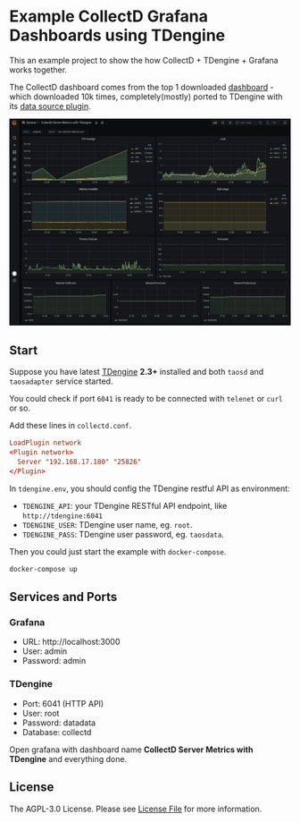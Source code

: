 # Example CollectD Grafana Dashboards using TDengine

This an example project to show the how CollectD + TDengine + Grafana works together.

The CollectD dashboard comes from the top 1 downloaded [dashboard](https://grafana.com/grafana/dashboards/24) - which downloaded 10k times, completely(mostly) ported to TDengine with its [data source plugin](https://github.com/taosdata/grafanaplugin).

![Dashboard](assets/collectd-dashboard.png)

## Start

Suppose you have latest [TDengine](http://taosdata.com/) **2.3+** installed and both `taosd` and `taosadapter` service started.

You could check if port `6041` is ready to be connected with `telenet` or `curl` or so.

Add these lines in `collectd.conf`.

```conf
LoadPlugin network
<Plugin network>
  Server "192.168.17.180" "25826"
</Plugin>
```

In `tdengine.env`, you should config the TDengine restful API as environment:

- `TDENGINE_API`: your TDengine RESTful API endpoint, like `http://tdengine:6041`
- `TDENGINE_USER`: TDengine user name, eg. `root`.
- `TDENGINE_PASS`: TDengine user password, eg. `taosdata`.

Then you could just start the example with `docker-compose`.

```bash
docker-compose up
```

## Services and Ports

### Grafana

- URL: http://localhost:3000
- User: admin
- Password: admin

### TDengine

- Port: 6041 (HTTP API)
- User: root
- Password: datadata
- Database: collectd

Open grafana with dashboard name **CollectD Server Metrics with TDengine** and everything done.

## License

The AGPL-3.0 License. Please see [License File](LICENSE) for more information.
